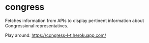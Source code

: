 # congress
Fetches information from APIs to display pertinent information about Congressional representatives. 

Play around: https://congress-l-t.herokuapp.com/
